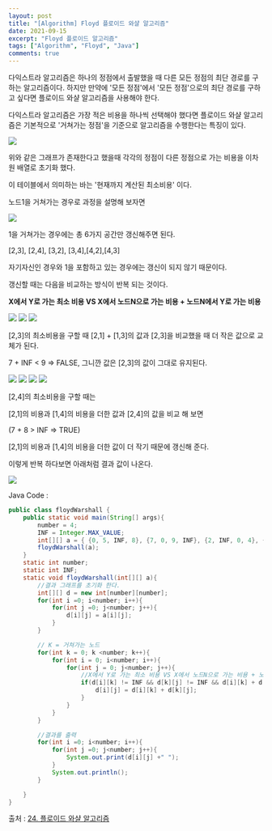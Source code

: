 ```yaml
---
layout: post
title: "[Algorithm] Floyd 플로이드 와샬 알고리즘"
date: 2021-09-15
excerpt: "Floyd 플로이드 알고리즘"
tags: ["Algorithm", "Floyd", "Java"]
comments: true
---
```

다익스트라 알고리즘은 하나의 정점에서 출발했을 때 다른 모든 정점의 최단 경로를 구하는 알고리즘이다. 하지만 만약에 '모든 정점'에서 '모든 정점'으로의 최단 경로를 구하고 싶다면 플로이드 와샬 알고리즘을 사용해야 한다.

다익스트라 알고리즘은 가장 적은 비용을 하나씩 선택해야 했다면 플로이드 와샬 알고리즘은 기본적으로 '거쳐가는 정점'을 기준으로 알고리즘을 수행한다는 특징이 있다. 

<img src ="https://eunmik.github.io/bonita.blog/assets/img/2021/0916/img1.PNG" />

위와 같은 그래프가 존재한다고 했을때 각각의 정점이 다른 정점으로 가는 비용을 이차원 배열로 초기화 했다.

이 테이블에서 의미하는 바는 '현재까지 계산된 최소비용' 이다. 

노드1을 거쳐가는 경우로 과정을 설명해 보자면

<img src ="https://eunmik.github.io/bonita.blog/assets/img/2021/0916/img2.PNG" />

1을 거쳐가는 경우에는 총 6가지 공간만 갱신해주면 된다. 

[2,3], [2,4], [3,2], [3,4],[4,2],[4,3] 

자기자신인 경우와 1을 포함하고 있는 경우에는 갱신이 되지 않기 때문이다. 

갱신할 때는 다음을 비교하는 방식이 반복 되는 것이다.

**X에서 Y로 가는 최소 비용 VS X에서 노드N으로 가는 비용 + 노드N에서 Y로 가는 비용**

<img src ="https://eunmik.github.io/bonita.blog/assets/img/2021/0916/img3.PNG" />

<img src ="https://eunmik.github.io/bonita.blog/assets/img/2021/0916/img4.PNG" />

<img src ="https://eunmik.github.io/bonita.blog/assets/img/2021/0916/img5.PNG" />

[2,3]의 최소비용을 구할 때 [2,1] + [1,3]의 값과 [2,3]을 비교했을 때 더 작은 값으로 교체가 된다. 

7 + INF < 9  ⇒ FALSE, 그니깐 값은 [2,3]의 값이 그대로 유지된다.

<img src ="https://eunmik.github.io/bonita.blog/assets/img/2021/0916/img6.PNG" />

<img src ="https://eunmik.github.io/bonita.blog/assets/img/2021/0916/img7.PNG" />

<img src ="https://eunmik.github.io/bonita.blog/assets/img/2021/0916/img8.PNG" />

<img src ="https://eunmik.github.io/bonita.blog/assets/img/2021/0916/img9.PNG" />

[2,4]의 최소비용을 구할 때는 

[2,1]의 비용과 [1,4]의 비용을 더한 값과 [2,4]의 값을 비교 해 보면

(7 + 8 > INF ⇒ TRUE) 

[2,1]의 비용과 [1,4]의 비용을 더한 값이 더 작기 때문에 갱신해 준다. 

이렇게 반복 하다보면 아래처럼 결과 값이 나온다. 

<img src ="https://eunmik.github.io/bonita.blog/assets/img/2021/0916/img10.PNG" />

Java Code :

```java
public class floydWarshall {
    public static void main(String[] args){
        number = 4;
        INF = Integer.MAX_VALUE;
        int[][] a = { {0, 5, INF, 8}, {7, 0, 9, INF}, {2, INF, 0, 4}, {INF, INF, 3, 0} }; 
        floydWarshall(a);
    }
    static int number;
    static int INF;
    static void floydWarshall(int[][] a){
        //결과 그래프를 초기화 한다.
        int[][] d = new int[number][number];
        for(int i =0; i<number; i++){
            for(int j =0; j<number; j++){
                d[i][j] = a[i][j];
            }
        }

        // K = 거쳐가는 노드
        for(int k = 0; k <number; k++){
            for(int i = 0; i<number; i++){
                for(int j = 0; j<number; j++){
                    //X에서 Y로 가는 최소 비용 VS X에서 노드N으로 가는 비용 + 노드N에서 Y로 가는 비용
                    if(d[i][k] != INF && d[k][j] != INF && d[i][k] + d[k][j] < d[i][j]){
                        d[i][j] = d[i][k] + d[k][j];
                    }
                }
            }
        }

        //결과를 출력
        for(int i =0; i<number; i++){
            for(int j =0; j<number; j++){
                System.out.print(d[i][j] +" ");
            }
            System.out.println();
        }

    }
}
```

출처 : [24. 플로이드 와샬 알고리즘](https://m.blog.naver.com/PostView.naver?isHttpsRedirect=true&blogId=ndb796&logNo=221234427842)
